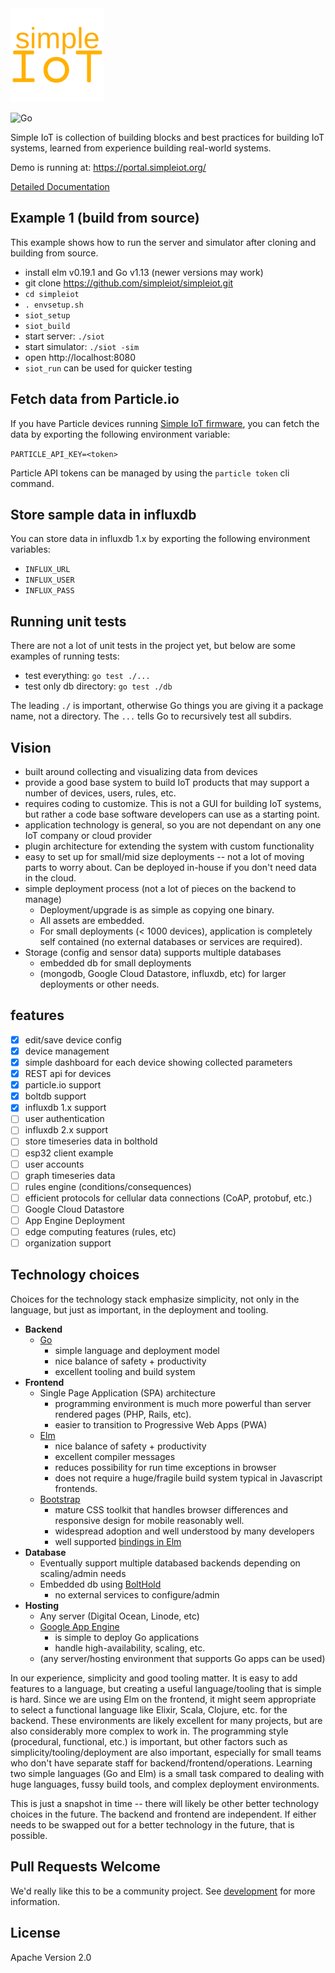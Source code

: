 <img src="docs/simple-iot-logo.png?raw=true" width="150">

![Go](https://github.com/simpleiot/simpleiot/workflows/Go/badge.svg?branch=feature-auth)

Simple IoT is collection of building blocks and best practices for building IoT
systems, learned from experience building real-world systems.

Demo is running at: https://portal.simpleiot.org/

[Detailed Documentation](docs/README.md)

## Example 1 (build from source)

This example shows how to run the server and simulator after cloning and
building from source.

- install elm v0.19.1 and Go v1.13 (newer versions may work)
- git clone https://github.com/simpleiot/simpleiot.git
- `cd simpleiot`
- `. envsetup.sh`
- `siot_setup`
- `siot_build`
- start server: `./siot`
- start simulator: `./siot -sim`
- open http://localhost:8080
- `siot_run` can be used for quicker testing

## Fetch data from Particle.io

If you have Particle devices running
[Simple IoT firmware](https://github.com/simpleiot/firmware), you can fetch the
data by exporting the following environment variable:

`PARTICLE_API_KEY=<token>`

Particle API tokens can be managed by using the `particle token` cli command.

## Store sample data in influxdb

You can store data in influxdb 1.x by exporting the following environment
variables:

- `INFLUX_URL`
- `INFLUX_USER`
- `INFLUX_PASS`

## Running unit tests

There are not a lot of unit tests in the project yet, but below are some
examples of running tests:

- test everything: `go test ./...`
- test only db directory: `go test ./db`

The leading `./` is important, otherwise Go things you are giving it a package
name, not a directory. The `...` tells Go to recursively test all subdirs.

## Vision

- built around collecting and visualizing data from devices
- provide a good base system to build IoT products that may support a number of
  devices, users, rules, etc.
- requires coding to customize. This is not a GUI for building IoT systems, but
  rather a code base software developers can use as a starting point.
- application technology is general, so you are not dependant on any one IoT
  company or cloud provider
- plugin architecture for extending the system with custom functionality
- easy to set up for small/mid size deployments -- not a lot of moving parts to
  worry about. Can be deployed in-house if you don't need data in the cloud.
- simple deployment process (not a lot of pieces on the backend to manage)
  - Deployment/upgrade is as simple as copying one binary.
  - All assets are embedded.
  - For small deployments (< 1000 devices), application is completely self
    contained (no external databases or services are required).
- Storage (config and sensor data) supports multiple databases
  - embedded db for small deployments
  - (mongodb, Google Cloud Datastore, influxdb, etc) for larger deployments or
    other needs.

## features

- [x] edit/save device config
- [x] device management
- [x] simple dashboard for each device showing collected parameters
- [x] REST api for devices
- [x] particle.io support
- [x] boltdb support
- [x] influxdb 1.x support
- [ ] user authentication
- [ ] influxdb 2.x support
- [ ] store timeseries data in bolthold
- [ ] esp32 client example
- [ ] user accounts
- [ ] graph timeseries data
- [ ] rules engine (conditions/consequences)
- [ ] efficient protocols for cellular data connections (CoAP, protobuf, etc.)
- [ ] Google Cloud Datastore
- [ ] App Engine Deployment
- [ ] edge computing features (rules, etc)
- [ ] organization support

## Technology choices

Choices for the technology stack emphasize simplicity, not only in the language,
but just as important, in the deployment and tooling.

- **Backend**
  - [Go](https://golang.org/)
    - simple language and deployment model
    - nice balance of safety + productivity
    - excellent tooling and build system
- **Frontend**
  - Single Page Application (SPA) architecture
    - programming environment is much more powerful than server rendered pages
      (PHP, Rails, etc).
    - easier to transition to Progressive Web Apps (PWA)
  - [Elm](https://elm-lang.org/)
    - nice balance of safety + productivity
    - excellent compiler messages
    - reduces possibility for run time exceptions in browser
    - does not require a huge/fragile build system typical in Javascript
      frontends.
  - [Bootstrap](http://getbootstrap.com/)
    - mature CSS toolkit that handles browser differences and responsive design
      for mobile reasonably well.
    - widespread adoption and well understood by many developers
    - well supported
      [bindings in Elm](https://package.elm-lang.org/packages/rundis/elm-bootstrap/latest/)
- **Database**
  - Eventually support multiple databased backends depending on scaling/admin
    needs
  - Embedded db using [BoltHold](https://github.com/timshannon/bolthold)
    - no external services to configure/admin
- **Hosting**
  - Any server (Digital Ocean, Linode, etc)
  - [Google App Engine](https://cloud.google.com/appengine/)
    - is simple to deploy Go applications
    - handle high-availability, scaling, etc.
  - (any server/hosting environment that supports Go apps can be used)

In our experience, simplicity and good tooling matter. It is easy to add
features to a language, but creating a useful language/tooling that is simple is
hard. Since we are using Elm on the frontend, it might seem appropriate to
select a functional language like Elixir, Scala, Clojure, etc. for the backend.
These environments are likely excellent for many projects, but are also
considerably more complex to work in. The programming style (procedural,
functional, etc.) is important, but other factors such as
simplicity/tooling/deployment are also important, especially for small teams who
don't have separate staff for backend/frontend/operations. Learning two simple
languages (Go and Elm) is a small task compared to dealing with huge languages,
fussy build tools, and complex deployment environments.

This is just a snapshot in time -- there will likely be other better technology
choices in the future. The backend and frontend are independent. If either needs
to be swapped out for a better technology in the future, that is possible.

## Pull Requests Welcome

We'd really like this to be a community project. See
[development](DEVELOPMENT.md) for more information.

## License

Apache Version 2.0
